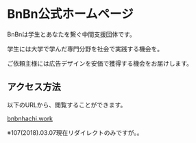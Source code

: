 # BnBn公式ホームページ

BnBnは学生とあなたを繋ぐ中間支援団体です。

学生には大学で学んだ専門分野を社会で実践する機会を。

ご依頼主様には広告デザインを安価で獲得する機会をお届けします。


## アクセス方法

以下のURLから、閲覧することができます。

[bnbnhachi.work](bnbnhachi.work/)

※107(2018).03.07現在リダイレクトのみですが。。
